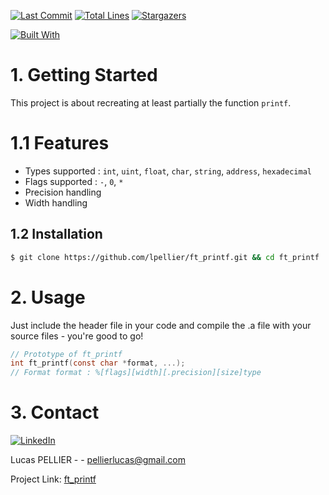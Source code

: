 [![Last Commit][last-commit]][project-url]
[![Total Lines][total-lines]][project-url]
[![Stargazers][stars-shield]][stars-url]

[![Built With][built-with-C]][project-url]

# 1. Getting Started
This project is about recreating at least partially the function `printf`.

# 1.1 Features
* Types supported : `int`, `uint`, `float`, `char`, `string`, `address`, `hexadecimal`
* Flags supported : `-`, `0`, `*`
* Precision handling
* Width handling

## 1.2 Installation
```bash
$ git clone https://github.com/lpellier/ft_printf.git && cd ft_printf
```

# 2. Usage
Just include the header file in your code and compile the .a file with your source files - you're good to go!

```c
// Prototype of ft_printf
int ft_printf(const char *format, ...);
// Format format : %[flags][width][.precision][size]type
```

# 3. Contact
[![LinkedIn][linkedin-shield]][linkedin-url]

Lucas PELLIER - - pellierlucas@gmail.com

Project Link: [ft_printf](https://github.com/lpellier/ft_printf)

[built-with-C]: https://img.shields.io/badge/built%20with-C-blueviolet

[project-url]: https://github.com/lpellier/ft_printf

[total-lines]: https://img.shields.io/tokei/lines/github/lpellier/ft_printf
[last-commit]: https://img.shields.io/github/last-commit/lpellier/ft_printf?style=flat

[stars-shield]: https://img.shields.io/github/stars/lpellier/ft_printf.svg?style=flat
[stars-url]: https://github.com/lpellier/ft_printf/stargazers
[linkedin-shield]: https://img.shields.io/badge/-LinkedIn-black.svg?flat&logo=linkedin&colorB=555
[linkedin-url]: https://linkedin.com/in/linkedin_username
[product-screenshot]: images/screenshot.png
[React.js]: https://img.shields.io/badge/React-20232A?style=for-the-badge&logo=react&logoColor=61DAFB
[React-url]: https://reactjs.org/ 